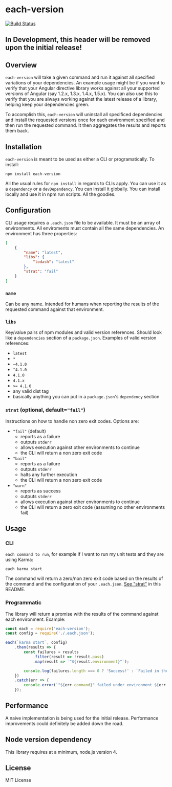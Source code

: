 each-version
============

[![Build Status](https://travis-ci.org/mwinche/each-version.svg?branch=master)](https://travis-ci.org/mwinche/each-version)

## In Development, this header will be removed upon the initial release!

## Overview

`each-version` will take a given command and run it against all specified variations of your dependencies. An example usage
might be if you want to verify that your Angular directive library works against all your supported versions of Angular
(say 1.2.x, 1.3.x, 1.4.x, 1.5.x). You can also use this to verify that you are always working against the latest release of
a library, helping keep your dependencies green.

To accomplish this, `each-version` will uninstall all specificed dependencies and install the requested versions once for
each environment specified and then run the requested command. It then aggregates the results and reports them back.

## Installation

`each-version` is meant to be used as either a CLI or programatically. To install:

`npm install each-version`

All the usual rules for `npm install` in regards to CLIs apply. You can use it as a `dependency` or a `devDependency`.
You can install it globally. You can install locally and use it in npm run scripts. All the goodies.

## Configuration

CLI usage requires a `.each.json` file to be available. It must be an array of environments. All enviroments must contain
all the same dependencies. An environment has three properties:

```json
[
    {
        "name": "latest",
        "libs": {
            "lodash": "latest"
        },
        "strat": "fail"
    }
]
```

### `name`

Can be any name. Intended for humans when reporting the results of the requested command against that environment.

### `libs`

Key/value pairs of npm modules and valid version references. Should look like a `dependencies` section of a `package.json`.
Examples of valid version references:

* `latest`
* `*`
* `~4.1.0`
* `^4.1.0`
* `4.1.0`
* `4.1.x`
* `>= 4.1.0`
* any valid dist tag
* basically anything you can put in a `package.json`'s  `dependency` section

### `strat` (optional, default=`"fail"`)

Instructions on how to handle non zero exit codes. Options are:

* `"fail"` (default)
  * reports as a failure
  * outputs `stderr`
  * allows execution against other environments to continue
  * the CLI will return a non zero exit code
* `"bail"`
  * reports as a failure
  * outputs `stderr`
  * halts any further execution
  * the CLI will return a non zero exit code
* `"warn"`
  * reports as success
  * outputs `stderr`
  * allows execution against other environments to continue
  * the CLI will return a zero exit code (assuming no other environments fail)

## Usage

### CLI

`each command to run`, for example if I want to run my unit tests and they are using Karma:

`each karma start`

The command will return a zero/non zero exit code based on the results of the command and the configuration of your
`.each.json`. [See "strat"](#strat-optional-defaultfail) in this README.

### Programmatic

The library will return a promise with the results of the command against each environment. Example:

```javascript
const each = require('each-version');
const config = require('./.each.json');

each(`karma start`, config)
    .then(results => {
        const failures = results
            .filter(result => !result.pass)
            .map(result => `"${result.environment}"`);

        console.log(failures.length === 0 ? 'Success!' : `Failed in the following environments: ${failures.join(', ')}`);
    })
    .catch(err => {
        console.error(`"${err.command}" failed under environment ${err.environment}.`, err.error);
    });
```

## Performance

A naive implementation is being used for the initial release. Performance improvements could definitely be added down the road.

## Node version dependency

This library requires at a minimum, node.js version 4. 

## License

MIT License
